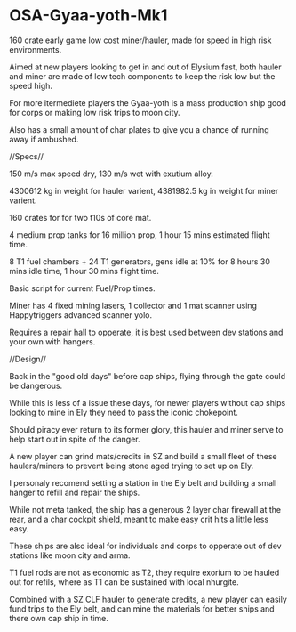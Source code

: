 # OSA-Gyaa-yoth-Mk1
160 crate early game low cost miner/hauler, made for speed in high risk environments.

Aimed at new players looking to get in and out of Elysium fast, both hauler and miner are made of low tech components to keep the risk low but the speed high.

For more itermediete players the Gyaa-yoth is a mass production ship good for corps or making low risk trips to moon city.

Also has a small amount of char plates to give you a chance of running away if ambushed.

//Specs//

150 m/s max speed dry, 130 m/s wet with exutium alloy.

4300612 kg in weight for hauler varient, 4381982.5 kg in weight for miner varient.

160 crates for for two t10s of core mat.

4 medium prop tanks for 16 million prop, 1 hour 15 mins estimated flight time.

8 T1 fuel chambers + 24 T1 generators, gens idle at 10% for 8 hours 30 mins idle time, 1 hour 30 mins flight time.

Basic script for current Fuel/Prop times.

Miner has 4 fixed mining lasers, 1 collector and 1 mat scanner using Happytriggers advanced scanner yolo.

Requires a repair hall to opperate, it is best used between dev stations and your own with hangers.

//Design//

Back in the "good old days" before cap ships, flying through the gate could be dangerous.

While this is less of a issue these days, for newer players without cap ships looking to mine in Ely they need to pass the iconic chokepoint.

Should piracy ever return to its former glory, this hauler and miner serve to help start out in spite of the danger.

A new player can grind mats/credits in SZ and build a small fleet of these haulers/miners to prevent being stone aged trying to set up on Ely.

I personaly recomend setting a station in the Ely belt and building a small hanger to refill and repair the ships.

While not meta tanked, the ship has a generous 2 layer char firewall at the rear, and a char cockpit shield, meant to make easy crit hits a little less easy.

These ships are also ideal for individuals and corps to opperate out of dev stations like moon city and arma.

T1 fuel rods are not as economic as T2, they require exorium to be hauled out for refils, where as T1 can be sustained with local nhurgite.

Combined with a SZ CLF hauler to generate credits, a new player can easily fund trips to the Ely belt, and can mine the materials for better ships and there own cap ship in time.
